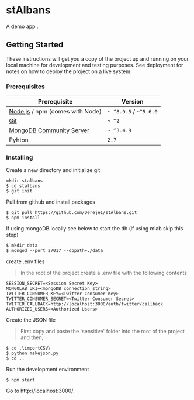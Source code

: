 # stAlbans
A demo app .

## Getting Started

These instructions will get you a copy of the project up and running on your local machine for development and testing purposes. See deployment for notes on how to deploy the project on a live system.

### Prerequisites

| Prerequisite                                | Version |
| ------------------------------------------- | ------- |
| [Node.js](http://nodejs.org) /  npm (comes with Node)  | `~ ^8.9.5` / `~^5.6.0` |
| [Git](https://git-scm.com/downloads) | `~ ^2` |
| [MongoDB Community Server](https://docs.mongodb.com/manual/administration/install-community/) | `~ ^3.4.9`  |
| Pyhton | `2.7`  |



### Installing

Create a new directory and initialize git

```
mkdir stalbans
$ cd stalbans
$ git init
```

Pull from github and install packages

```
$ git pull https://github.com/Dereje1/stAlbans.git
$ npm install
```

If using mongoDB locally see below to start the db (if using mlab skip this step)

```
$ mkdir data
$ mongod --port 27017 --dbpath=./data
```

create .env files
>In the root of the project create a .env file with the following contents
```
SESSION_SECRET=<Session Secret Key>
MONGOLAB_URI=<mongoDB connection string>
TWITTER_CONSUMER_KEY=<Twitter Consumer Key>
TWITTER_CONSUMER_SECRET=<Twitter Consumer Secret>
TWITTER_CALLBACK=http://localhost:3000/auth/twitter/callback
AUTHORIZED_USERS=<Authorized Users>
```
Create the JSON file
>First copy and paste the 'sensitive' folder into the root of the project and then,
```
$ cd .\importCSV\
$ python makejson.py
$ cd ..
```
Run the development environment
```
$ npm start
```
Go to http://localhost:3000/.
